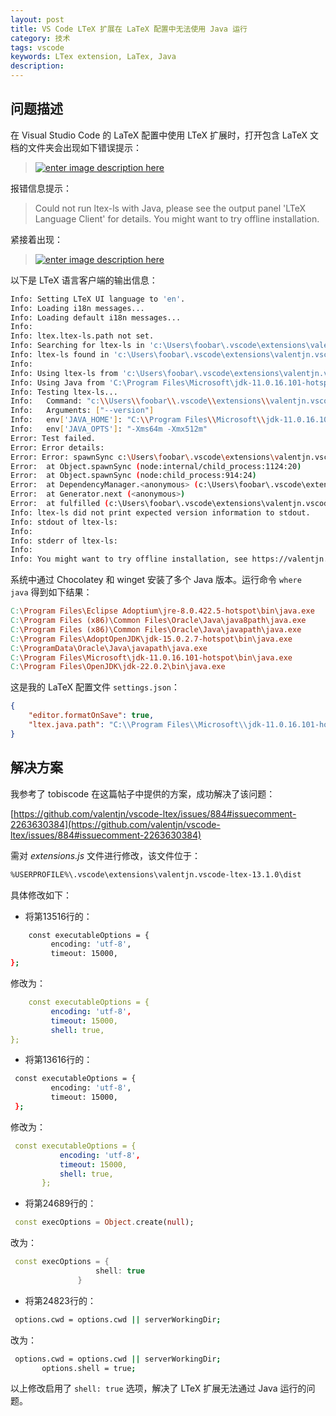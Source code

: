 ```yaml
---
layout: post
title: VS Code LTeX 扩展在 LaTeX 配置中无法使用 Java 运行
category: 技术
tags: vscode
keywords: LTex extension, LaTex, Java
description: 
---
```



## 问题描述

在 Visual Studio Code 的 LaTeX 配置中使用 LTeX 扩展时，打开包含 LaTeX 文档的文件夹会出现如下错误提示：

> [![enter image description here](https://i.sstatic.net/Z4WjZfSm.png)](https://i.sstatic.net/Z4WjZfSm.png)

报错信息提示：
> Could not run ltex-ls with Java, please see the output panel 'LTeX Language Client' for details. You might want to try offline installation.

紧接着出现：

> [![enter image description here](https://i.sstatic.net/UmmmGvME.png)](https://i.sstatic.net/UmmmGvME.png)

以下是 LTeX 语言客户端的输出信息：

```bash
Info: Setting LTeX UI language to 'en'.
Info: Loading i18n messages...
Info: Loading default i18n messages...
Info: 
Info: ltex.ltex-ls.path not set.
Info: Searching for ltex-ls in 'c:\Users\foobar\.vscode\extensions\valentjn.vscode-ltex-13.1.0\lib'...
Info: ltex-ls found in 'c:\Users\foobar\.vscode\extensions\valentjn.vscode-ltex-13.1.0\lib\ltex-ls-15.2.0'.
Info: 
Info: Using ltex-ls from 'c:\Users\foobar\.vscode\extensions\valentjn.vscode-ltex-13.1.0\lib\ltex-ls-15.2.0'.
Info: Using Java from 'C:\Program Files\Microsoft\jdk-11.0.16.101-hotspot\bin\java.exe' (set in ltex.java.path).
Info: Testing ltex-ls...
Info:   Command: "c:\\Users\\foobar\\.vscode\\extensions\\valentjn.vscode-ltex-13.1.0\\lib\\ltex-ls-15.2.0\\bin\\ltex-ls.bat"
Info:   Arguments: ["--version"]
Info:   env['JAVA_HOME']: "C:\\Program Files\\Microsoft\\jdk-11.0.16.101-hotspot\\bin\\java.exe"
Info:   env['JAVA_OPTS']: "-Xms64m -Xmx512m"
Error: Test failed.
Error: Error details:
Error: Error: spawnSync c:\Users\foobar\.vscode\extensions\valentjn.vscode-ltex-13.1.0\lib\ltex-ls-15.2.0\bin\ltex-ls.bat EINVAL
Error:  at Object.spawnSync (node:internal/child_process:1124:20)
Error:  at Object.spawnSync (node:child_process:914:24)
Error:  at DependencyManager.<anonymous> (c:\Users\foobar\.vscode\extensions\valentjn.vscode-ltex-13.1.0\dist\extension.js:13528:45)
Error:  at Generator.next (<anonymous>)
Error:  at fulfilled (c:\Users\foobar\.vscode\extensions\valentjn.vscode-ltex-13.1.0\dist\extension.js:13159:58)
Info: ltex-ls did not print expected version information to stdout.
Info: stdout of ltex-ls:
Info: 
Info: stderr of ltex-ls:
Info: 
Info: You might want to try offline installation, see https://valentjn.github.io/vscode-ltex/docs/installation-and-usage.html#offline-installation.
```

系统中通过 Chocolatey 和 winget 安装了多个 Java 版本。运行命令 `where java` 得到如下结果：

```makefile
C:\Program Files\Eclipse Adoptium\jre-8.0.422.5-hotspot\bin\java.exe
C:\Program Files (x86)\Common Files\Oracle\Java\java8path\java.exe
C:\Program Files (x86)\Common Files\Oracle\Java\javapath\java.exe
C:\Program Files\AdoptOpenJDK\jdk-15.0.2.7-hotspot\bin\java.exe
C:\ProgramData\Oracle\Java\javapath\java.exe
C:\Program Files\Microsoft\jdk-11.0.16.101-hotspot\bin\java.exe
C:\Program Files\OpenJDK\jdk-22.0.2\bin\java.exe
```

这是我的 LaTeX 配置文件 `settings.json`：

```json
{
    "editor.formatOnSave": true,
    "ltex.java.path": "C:\\Program Files\\Microsoft\\jdk-11.0.16.101-hotspot\\bin\\java.exe"
}
```

## 解决方案

我参考了 tobiscode 在这篇帖子中提供的方案，成功解决了该问题：

[https://github.com/valentjn/vscode-ltex/issues/884#issuecomment-2263630384](https://github.com/valentjn/vscode-ltex/issues/884#issuecomment-2263630384)

需对 _extensions.js_ 文件进行修改，该文件位于：

```bash
%USERPROFILE%\.vscode\extensions\valentjn.vscode-ltex-13.1.0\dist
```

具体修改如下：

- 将第13516行的：

```bash
    const executableOptions = {
         encoding: 'utf-8',
         timeout: 15000,
};
```

修改为：

```yaml
    const executableOptions = {
         encoding: 'utf-8',
         timeout: 15000,
         shell: true,
};
```

- 将第13616行的：

```bash
 const executableOptions = {
         encoding: 'utf-8',
         timeout: 15000,
 };
```
 
修改为：

```yaml
 const executableOptions = {
           encoding: 'utf-8',
           timeout: 15000,
           shell: true,
       };
```

- 将第24689行的：

```dart
 const execOptions = Object.create(null);
```
 
改为：
 
```cpp
 const execOptions = {
                   shell: true
               }
```

- 将第24823行的：

```bash
 options.cwd = options.cwd || serverWorkingDir;
```

改为：

```bash
 options.cwd = options.cwd || serverWorkingDir;
       options.shell = true;
```

以上修改启用了 `shell: true` 选项，解决了 LTeX 扩展无法通过 Java 运行的问题。
